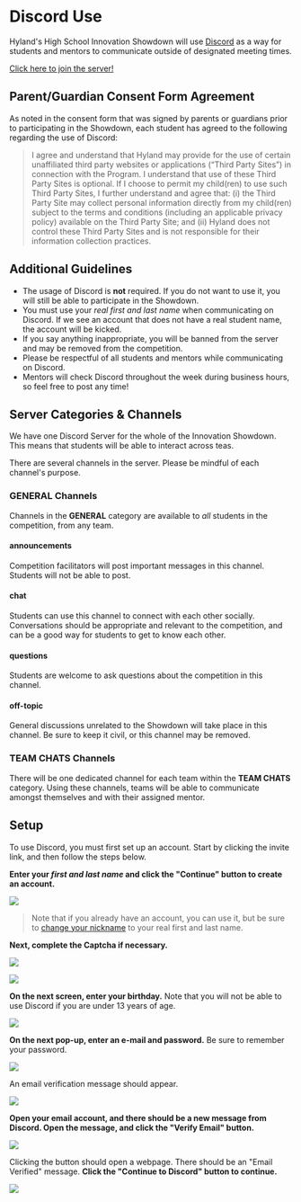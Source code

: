 # Discord Use
Hyland's High School Innovation Showdown will use [Discord](https://discord.com/) as a way for students and mentors to communicate outside of designated meeting times.

[Click here to join the server!](https://discord.gg/MNcWWwTS6v)

## Parent/Guardian Consent Form Agreement 
As noted in the consent form that was signed by parents or guardians prior to participating in the Showdown, each student has agreed to the following regarding the use of Discord: 

>I agree and understand that Hyland may provide for the use of certain unaffiliated third party websites or applications (“Third Party Sites”) in connection with the Program. I understand that use of these Third Party Sites is optional. If I choose to permit my child(ren) to use such Third Party Sites, I further understand and agree that: (i) the Third Party Site may collect personal information directly from my child(ren) subject to the terms and conditions (including an applicable privacy policy) available on the Third Party Site; and (ii) Hyland does not control these Third Party Sites and is not responsible for their information collection practices. 

## Additional Guidelines
- The usage of Discord is **not** required. If you do not want to use it, you will still be able to participate in the Showdown.
- You must use your _real first and last name_ when communicating on Discord. If we see an account that does not have a real student name, the account will be kicked.
- If you say anything inappropriate, you will be banned from the server and may be removed from the competition.
- Please be respectful of all students and mentors while communicating on Discord.
- Mentors will check Discord throughout the week during business hours, so feel free to post any time!

## Server Categories & Channels
We have one Discord Server for the whole of the Innovation Showdown. This means that students will be able to interact across teas.

There are several channels in the server. Please be mindful of each channel's purpose.

### GENERAL Channels
Channels in the **GENERAL** category are available to _all_ students in the competition, from any team.

#### announcements
Competition facilitators will post important messages in this channel. Students will not be able to post.

#### chat
Students can use this channel to connect with each other socially. Conversations should be appropriate and relevant to the competition, and can be a good way for students to get to know each other.

#### questions
Students are welcome to ask questions about the competition in this channel.

#### off-topic
General discussions unrelated to the Showdown will take place in this channel. Be sure to keep it civil, or this channel may be removed.

### TEAM CHATS Channels
There will be one dedicated channel for each team within the **TEAM CHATS** category. Using these channels, teams will be able to communicate amongst themselves and with their assigned mentor.

## Setup
To use Discord, you must first set up an account. Start by clicking the invite link, and then follow the steps below.

**Enter your _first and last name_ and click the "Continue" button to create an account.**  

![](Assets/DiscordRealName.png)

>Note that if you already have an account, you can use it, but be sure to [change your nickname](https://support.discord.com/hc/en-us/articles/219070107-Server-Nicknames) to your real first and last name.

**Next, complete the Captcha if necessary.**

![](Assets/Human.png)

![](Assets/LivingRoom.png)

**On the next screen, enter your birthday.** Note that you will not be able to use Discord if you are under 13 years of age.  

![](Assets/Birthday.png)

**On the next pop-up, enter an e-mail and password.** Be sure to remember your password.

![](Assets/DiscordEmail.png)

An email verification message should appear.  

![](Assets/EmailSent.png)

**Open your email account, and there should be a new message from Discord. Open the message, and click the "Verify Email" button.**  

![](Assets/VerifyEmail.jpg)

Clicking the button should open a webpage. There should be an "Email Verified" message. **Click the "Continue to Discord" button to continue.**  

![](Assets/ContinueToDiscord.png)
